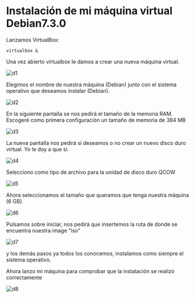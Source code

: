 Instalación de mi máquina virtual Debian7.3.0
=============================================

Lanzamos VirtualBox:

    virtualbox &
    
Una vez abierto virtualbox le damos a crear una nueva máquina virtual.

![d1](https://dl.dropbox.com/s/i4yexop4ow62de4/v1.png)

Elegimos el nombre de nuestra máquina (Debian) junto con el sistema operativo que deseamos instalar (Debian).

![d2](https://dl.dropbox.com/s/il2sz8lcnuri786/d2.png)

En la siguiente pantalla se nos pedirá el tamaño de la memoria RAM. Escogeré como primera configuración un tamaño de 
memoria de 384 MB

![d3](https://dl.dropbox.com/s/kcjfsnhyc3wffk3/d3.png)

La nueva pantalla nos pedirá si deseamos o no crear un nuevo disco duro virtual. Yo le doy a que si.

![d4](https://dl.dropbox.com/s/zgo0ctttxs45njq/d4.png)

Selecciono como tipo de archivo para la unidad de disco duro QCOW

![d5](https://dl.dropbox.com/s/u0b92gdi61nmc4c/d5.png)

Ahora seleccionamos el tamaño que queramos que tenga nuestra máquina (6 GB).

![d6](https://dl.dropbox.com/s/ucfzgplxzqsist6/d6.png)

Pulsamos sobre iniciar, nos pedirá que insertemos la ruta de donde se encuentra nuestra image "iso" 

![d7](https://dl.dropbox.com/s/r0mzi6cxzktzc1a/debianfinal.png)

y los demás pasos ya todos los conocemos, instalamos como siempre el sistema operativo. 

Ahora lanzo mi máquina para comprobar que la instalación se realizó correctamente

![d8](https://dl.dropbox.com/s/a0k10p219gim26l/debian.png)

